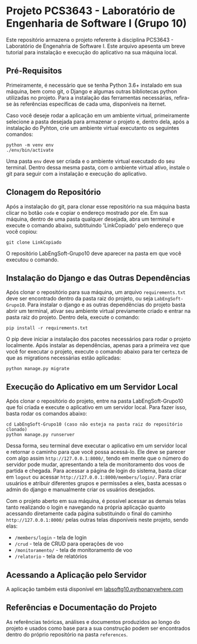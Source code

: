 # Projeto PCS3643 - Laboratório de Engenharia de Software I (Grupo 10)

Este repositório armazena o projeto referente à disciplina PCS3643 - Laboratório de Engenahria de Software I. Este arquivo apesenta um breve tutorial
para instalação e execução do aplicativo na sua máquina local.

## Pré-Requisitos

Primeiramente, é necessário que se tenha Python 3.6+ instalado em sua máquina, bem como git, o Django e algumas outras bibliotecas python utilizadas no projeto. Para a instalação das ferramentas necessárias, refira-se às referências específicas de cada uma, disponíveis na iternet.

Caso você deseje rodar a aplicação em um ambiente virtual, primeiramente selecione a pasta desejada para armazenar o projeto e, dentro dela, após a instalação do Pyhton, crie um ambiente virtual executanto os seguintes comandos:

```
python -m venv env
./env/bin/activate
```

Uma pasta `env` deve ser criada e o ambiente virtual executado do seu terminal. Dentro dessa mesma pasta, com o ambiente virtual ativo, instale o git para seguir com a instalação e execução do aplicativo.


## Clonagem do Repositório

Após a instalação do git, para clonar esse repositório na sua máquina basta clicar no botão `code` e copiar o endereço mostrado por ele. Em sua máquina, dentro de uma pasta qualquer desejada, abra um terminal e execute o comando abaixo, subtituindo 'LinkCopiado' pelo endereço que você copiou:

```
git clone LinkCopiado
```

O repositório LabEngSoft-Grupo10 deve aparecer na pasta em que você executou o comando.


## Instalação do Django e das Outras Dependências

Após clonar o repositório para sua máquina, um arquivo `requirements.txt` deve ser encontrado dentro da pasta raiz do projeto, ou seja `LabEngSoft-Grupo10`. Para instalar o django e as outras dependências do projeto basta abrir um terminal, ativar seu ambiente virtual previamente criado e entrar na pasta raiz do projeto. Dentro dela, execute o comando:

```
pip install -r requirements.txt
```

O pip deve iniciar a instalação dos pacotes necessários para rodar o projeto localmente. Após instalar as dependências, apenas para a primeira vez que você for executar o projeto, execute o comando abaixo para ter certeza de que as migrations necessárias estão aplicadas:

```
python manage.py migrate
```


## Execução do Aplicativo em um Servidor Local

Após clonar o repositório do projeto, entre na pasta LabEngSoft-Grupo10 que foi criada e execute o aplicativo em um servidor local. Para fazer isso, basta rodar os comandos abaixo:

```
cd LabEngSoft-Grupo10 (caso não esteja na pasta raiz do repositório clonado)
python manage.py runserver
```

Dessa forma, seu terminal deve executar o aplicativo em um servidor local e retornar o caminho para que você possa acessá-lo. Ele deve se parecer com algo assim 
`http://127.0.0.1:8000/`, tendo em mente que o número do servidor pode mudar, apresentando a tela de monitoramento dos voos de partida e chegada. Para acessar a página de login do sistema, basta clicar em `logout` ou acessar `http://127.0.0.1:8000/members/login/`. Para criar usuários e atribuir diferentes grupos e permissões a eles, basta acessas o admin do django e manualmente criar os usuários desejados.

Com o projeto aberto em sua máquina, é possível acessar as demais telas tanto realizando o login e navegando na própria aplicação quanto acessando diretamente cada página substituindo o final do caminho `http://127.0.0.1:8000/` pelas outras telas disponíveis neste projeto, sendo elas:

* `/members/login` - tela de login
* `/crud` - tela de CRUD para operações de voo
* `/monitoramento/` - tela de monitoramento de voo
* `/relatorio` - tela de relatórios


## Acessando a Aplicação pelo Servidor 

A aplicação também está disponível em [labsoftg10.pythonanywhere.com](labsoftg10.pythonanywhere.com)


## Referências e Documentação do Projeto

As referências teóricas, análises e documentos produzidos ao longo do projeto e usados como base para a sua construção podem ser encontrados dentro do próprio repositório na pasta `references`.
